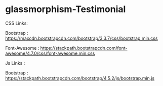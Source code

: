 # glassmorphism-Testimonial

CSS Links:

Bootstrap : https://maxcdn.bootstrapcdn.com/bootstrap/3.3.7/css/bootstrap.min.css

Font-Awesome : https://stackpath.bootstrapcdn.com/font-awesome/4.7.0/css/font-awesome.min.css

Js Links :

Bootstrap : https://stackpath.bootstrapcdn.com/bootstrap/4.5.2/js/bootstrap.min.js
